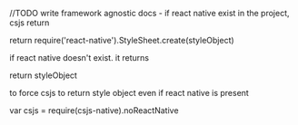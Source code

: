 //TODO write framework agnostic docs - if  react native exist in the project, csjs return 

return require('react-native').StyleSheet.create(styleObject)

if react native doesn't exist. it returns

return styleObject

to force csjs to return style object even if react native is present

var csjs = require(csjs-native).noReactNative
